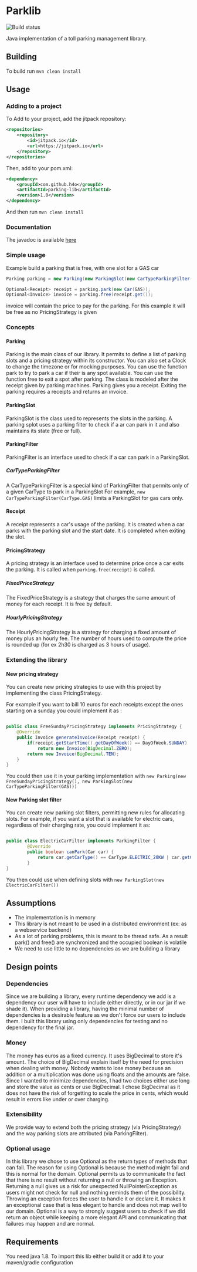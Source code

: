 # Parklib
![Build status](https://github.com/h4o/parking-lib/workflows/Java%20CI/badge.svg) 

Java implementation of a toll parking management library.


## Building

To build run `mvn clean install`

## Usage
### Adding to a project
To Add to your project, add the jitpack repository:
```xml
<repositories>
    <repository>
        <id>jitpack.io</id>
        <url>https://jitpack.io</url>
    </repository>
</repositories>
```

Then, add to your pom.xml:
```xml
<dependency>
    <groupId>com.github.h4o</groupId>
    <artifactId>parking-lib</artifactId>
    <version>1.0</version>
</dependency>
```
And then run `mvn clean install`
### Documentation
The javadoc is available [here](https://javadoc.jitpack.io/com/github/h4o/parking-lib/1.0/javadoc/)
### Simple usage
Example build a parking that is free, with one slot for a GAS car
````java
Parking parking = new Parking(new ParkingSlot(new CarTypeParkingFilter(CarType.GAS)));

Optional<Receipt> receipt = parking.park(new Car(GAS));
Optional<Invoice> invoice = parking.free(receipt.get());
```` 
invoice will contain the price to pay for the parking. For this example it will be free as no PricingStrategy is given
### Concepts
#### Parking
Parking is the main class of our library. It permits to define a list of parking slots and a pricing strategy within its constructor.
You can also set a Clock to change the timezone or for mocking purposes.
You can use the function park to try to park a car if their is any spot available. 
You can use the function free to exit a spot after parking. 
The class is modeled after the receipt given by parking machines. Parking gives you a receipt. 
Exiting the parking requires a receipts and returns an invoice.
#### ParkingSlot
ParkingSlot is the class used to represents the slots in the parking. A parking splot uses a parking filter to check if a ar can park in it and also maintains its state (free or full). 
#### ParkingFilter
ParkingFilter is an interface used to check if a car can park in a ParkingSlot.
##### CarTypeParkingFilter
A CarTypeParkingFilter is a special kind of ParkingFilter that permits only of a given CarType to park in a ParkingSlot
For example, `new CarTypeParkingFilter(CarType.GAS)` limits a ParkingSlot for gas cars only.
#### Receipt
A receipt represents a car's usage of the parking. It is created when a car parks with the parking slot and the start date.
It is completed when exiting the slot.
#### PricingStrategy
A pricing strategy is an interface used to determine price once a car exits the parking. It is called when `parking.free(receipt)` is called.
##### FixedPriceStrategy
The FixedPriceStrategy is a strategy that charges the same amount of money for each receipt. It is free by default.
##### HourlyPricingStrategy
The HourlyPricingStrategy is a strategy for charging a fixed amount of money plus an hourly fee.
The number of hours used to compute the price is rounded up (for ex 2h30 is charged as 3 hours of usage).
### Extending the library
#### New pricing strategy
You can create new pricing strategies to use with this project by implementing the class PricingStrategy.

For example if you want to bill 10 euros for each receipts except the ones starting on a sunday you could implement it as :
````java

public class FreeSundayPricingStrategy implements PricingStrategy {
    @Override
    public Invoice generateInvoice(Receipt receipt) {
        if(receipt.getStartTime().getDayOfWeek() == DayOfWeek.SUNDAY)
            return new Invoice(BigDecimal.ZERO);
        return new Invoice(BigDecimal.TEN);
    }
}
````
You could then use it in your parking implementation with `new Parking(new FreeSundayPricingStrategy(), new ParkingSlot(new CarTypeParkingFilter(GAS)))`

#### New Parking slot filter
You can create new parking slot filters, permitting new rules for allocating slots.
For example, if you want a slot that is available for electric cars, regardless of their charging rate, you could implement it as:
```java

public class ElectricCarFilter implements ParkingFilter {
        @Override
        public boolean canPark(Car car) {
            return car.getCarType() == CarType.ELECTRIC_20KW | car.getCarType() == CarType.ELECTRIC_50KW;
        }
}
```
You then could use when defining slots with ``new ParkingSlot(new ElectricCarFilter())``
## Assumptions
* The implementation is in memory
* This library is not meant to be used in a distributed environment (ex: as a webservice backend) 
* As a lot of parking problems, this is meant to be thread safe. As a result park() and free() are synchronized and the occupied boolean is volatile
* We need to use little to no dependencies as we are building a library
## Design points 
### Dependencies
Since we are building a library, every runtime dependency we add is a dependency our user will have to include (either directly, or in our jar if we shade it). 
When providing a library, having the minimal number of dependencies is a desirable feature as we don't force our users to include them.
I built this library using only dependencies for testing and no dependency for the final jar.
### Money
The money has euros as a fixed currency. It uses BigDecimal to store it's amount.
The choice of BigDecimal explain itself by the need for precision when dealing with money.
Nobody wants to lose money because an addition or a multiplication was done using floats and the amounts are false.
Since I wanted to minimize dependencies, I had two choices either use long and store the value as cents or use BigDecimal.
I chose BigDecimal as it does not have the risk of forgetting to scale the price in cents, which would result in errors like under or over charging.
### Extensibility
We provide way to extend both the pricing strategy (via PricingStrategy) and the way parking slots are attributed (via ParkingFilter).
### Optional usage
In this library we chose to use Optional as the return types of methods that can fail. 
The reason for using Optional is because the method might fail and this is normal for the domain.
Optional permits us to communicate the fact that there is no result without returning a null or throwing an Exception.
Returning a null gives us a risk for unexpected NullPointerException as users might not check for null and nothing reminds them of the possibility.
Throwing an exception forces the user to handle it or declare it. It makes it an exceptional case that is less elegant to handle and does not map well to our domain.
Optional is a way to strongly suggest users to check if we did return an object while keeping a more elegant API and communicating that failures may happen and are normal.
## Requirements
You need java 1.8. To import this lib either build it or add it to your maven/gradle configuration